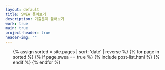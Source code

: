 ```yaml
---
layout: default
title: SWEA 풀어보기
description: 기출문제 풀어보기
work: true
main: true
project-header: true
header-img: ""
---
```




<ul class="catalogue">
{% assign sorted = site.pages | sort: 'date' | reverse %}
{% for page in sorted %}
{% if page.swea == true %}
{% include post-list.html %}
{% endif %}
{% endfor %}
</ul>

